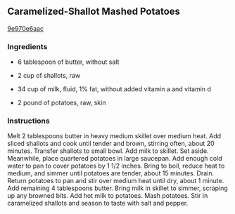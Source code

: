 ## Caramelized-Shallot Mashed Potatoes

[9e970e6aac](http://www.food.com/recipe/caramelized-shallot-mashed-potatoes-286950)

### Ingredients

 - 6 tablespoon of butter, without salt

 - 2 cup of shallots, raw

 - 34 cup of milk, fluid, 1% fat, without added vitamin a and vitamin d

 - 2 pound of potatoes, raw, skin

### Instructions

Melt 2 tablespoons butter in heavy medium skillet over medium heat. Add sliced shallots and cook until tender and brown, stirring often, about 20 minutes. Transfer shallots to small bowl. Add milk to skillet. Set aside. Meanwhile, place quartered potatoes in large saucepan. Add enough cold water to pan to cover potatoes by 1 1/2 inches. Bring to boil, reduce heat to medium, and simmer until potatoes are tender, about 15 minutes. Drain. Return potatoes to pan and stir over medium heat until dry, about 1 minute. Add remaining 4 tablespoons butter. Bring milk in skillet to simmer, scraping up any browned bits. Add hot milk to potatoes. Mash potatoes. Stir in caramelized shallots and season to taste with salt and pepper.